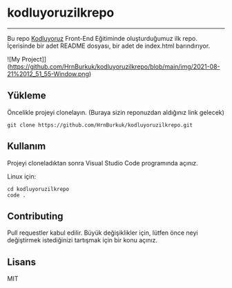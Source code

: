 # kodluyoruzilkrepo

---

Bu repo [Kodluyoruz](https://www.kodluyoruz.org/) Front-End Eğitiminde oluşturduğumuz ilk repo. İçerisinde bir adet README dosyası, bir adet de index.html barındırıyor.

![My Project]](https://github.com/HrnBurkuk/kodluyoruzilkrepo/blob/main/img/2021-08-21%2012_51_55-Window.png)

## Yükleme

Öncelikle projeyi clonelayın. (Buraya sizin reponuzdan aldığınız link gelecek)

```
git clone https://github.com/HrnBurkuk/kodluyoruzilkrepo.git
```

## Kullanım

Projeyi cloneladıktan sonra Visual Studio Code programında açınız.

Linux için:

```
cd kodluyoruzilkrepo
code .
```

## Contributing

Pull requestler kabul edilir. Büyük değişiklikler için, lütfen önce neyi değiştirmek istediğinizi tartışmak için bir konu açınız.

## Lisans

MIT
